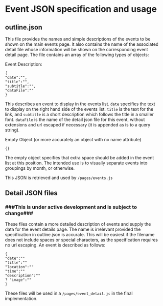 # Event JSON specification and usage

## outline.json

This file provides the names and simple descriptions of the events to be shown on the main events page.
It also contains the name of the associated detail file whose information will be shown on the corresponding
event detail page.  The file contains an array of the following types of objects:

Event Description:
```
{
"date":"",
"title":"",
"subtitle":"",
"dataFile":""
}
```
This describes an event to display in the events list.  `date` specifies the text to display on the right hand side of
the events list.  `title` is the text for the link, and `subtitle` is a short description which follows the title in
a smaller font.  `dataFile` is the name of the detail json file for this event, without extensions and url escaped if
necessary (it is appended as is to a query string).

Empty Object (or more accurately an object with no name attribute)
```
{}
```
The empty object specifies that extra space should be added in the event list at this position.  The intended use is
to visually separate events into groupings by month, or otherwise.

This JSON is retrieved and used by `/pages/events.js`

## Detail JSON files

### ###This is under active development and is subject to change###

These files contain a more detailed description of events and supply the data for the event details page.  The name
is irrelevant provided the specification in outline.json is accurate.  This will be easiest if the filename does not
include spaces or special characters, as the specification requires no url escaping.  An event is described as
follows:

```
{
"date":""
"title":""
"location":""
"time":""
"description":""
? "image":""
}
```

These files will be used in a `/pages/event_detail.js` in the final implementation.